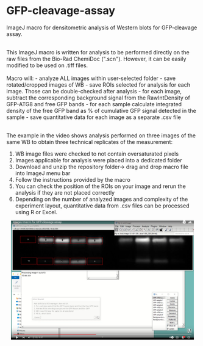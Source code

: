# GFP-cleavage-assay
ImageJ macro for densitometric analysis of Western blots for GFP-cleavage assay. 
<br>
 
</br>
This ImageJ macro is written for analysis to be performed directly on the raw files from the Bio-Rad ChemiDoc (".scn"). However, it can be easily modified to be used on .tiff files.
<br>
 
</br>
Macro will:
- analyze ALL images within user-selected folder
- save rotated/cropped images of WB
- save ROIs selected for analysis for each image. Those can be double-checked after analysis
- for each image, subtract the corresponding background signal from the RawIntDensity of GFP-ATG8 and free GFP bands
- for each sample calculate integrated density of the free GFP band as % of cumulative GFP signal detected in the sample
- save quantitative data for each image as a separate .csv file
<br>
 
</br>

The example in the video shows analysis performed on three images of the same WB to obtain three technical replicates of the measurement:
1. WB image files were checked to not contain oversaturated pixels
2. Images applicable for analysis were placed into a dedicated folder
3. Download and unzip the repository folder-> drag and drop macro file into ImageJ menu bar
4. Follow the instructions provided by the macro
5. You can check the position of the ROIs on your image and rerun the analysis if they are not placed correctly
6. Depending on the number of analyzed images and complexity of the experiment layout, quantitative data from .csv files can be processed using R or Excel.

<p align="center"> <a href="https://youtu.be/zbv4CxE57vA"><img src="https://github.com/AlyonaMinina/GFP-cleavage-assay/blob/main/Images/GFP-cleavage%20assay%20preview.PNG" width = 480> </img></a></p>



